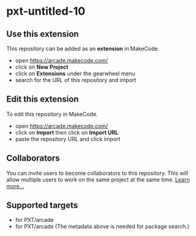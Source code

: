# pxt-untitled-10



## Use this extension

This repository can be added as an **extension** in MakeCode.

* open https://arcade.makecode.com/
* click on **New Project**
* click on **Extensions** under the gearwheel menu
* search for the URL of this repository and import

## Edit this extension

To edit this repository in MakeCode.

* open https://arcade.makecode.com/
* click on **Import** then click on **Import URL**
* paste the repository URL and click import

## Collaborators

You can invite users to become collaborators to this repository.
This will allow multiple users to work on the same project at the same time.
[Learn more...](https://help.github.com/en/articles/inviting-collaborators-to-a-personal-repository)

## Supported targets

* for PXT/arcade
* for PXT/arcade
(The metadata above is needed for package search.)

